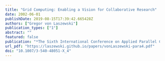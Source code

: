 ```yaml
---
title: "Grid Computing: Enabling a Vision for Collaborative Research"
date: 2002-06-01
publishDate: 2019-08-15T17:39:42.665428Z
authors: ["Gregor von Laszewski"]
publication_types: ["1"]
abstract: ""
featured: false
publication: "*The Sixth International Conference on Applied Parallel Computing*"
url_pdf: "https://laszewski.github.io/papers/vonLaszewski-para4.pdf"
doi: "10.1007/3-540-48051-X_4"
---
```


